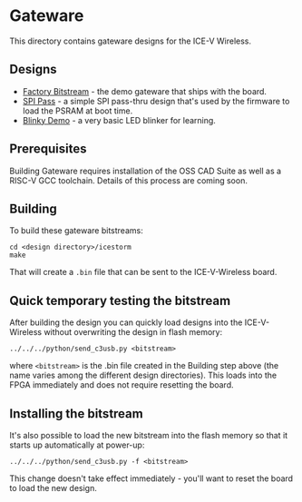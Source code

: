 # Gateware
This directory contains gateware designs for the ICE-V Wireless.

## Designs
* [Factory Bitstream](factory_bitstream) - the demo gateware that ships with the board.
* [SPI Pass](spi_pass) - a simple SPI pass-thru design that's used by the firmware
to load the PSRAM at boot time.
* [Blinky Demo](blinky_demo) - a very basic LED blinker for learning.

## Prerequisites
Building Gateware requires installation of the OSS CAD Suite as well as a
RISC-V GCC toolchain. Details of this process are coming soon.

## Building
To build these gateware bitstreams:

```
cd <design directory>/icestorm
make
```

That will create a `.bin` file that can be sent to the ICE-V-Wireless board.

## Quick temporary testing the bitstream
After building the design you can quickly load designs into the ICE-V-Wireless
without overwriting the design in flash memory:

```
../../../python/send_c3usb.py <bitstream>
```

where `<bitstream>` is the .bin file created in the Building step above (the
name varies among the different design directories). This loads into the FPGA
immediately and does not require resetting the board.

## Installing the bitstream
It's also possible to load the new bitstream into the flash memory so that it
starts up automatically at power-up:

```
../../../python/send_c3usb.py -f <bitstream>
```

This change doesn't take effect immediately - you'll want to reset the board
to load the new design.

